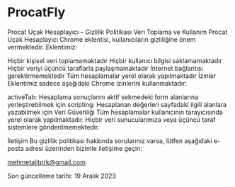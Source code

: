 # ProcatFly


Procat Uçak Hesaplayıcı – Gizlilik Politikası
Veri Toplama ve Kullanım
Procat Uçak Hesaplayıcı Chrome eklentisi, kullanıcıların gizliliğine önem vermektedir. Eklentimiz:

Hiçbir kişisel veri toplamamaktadır
Hiçbir kullanıcı bilgisi saklamamaktadır
Hiçbir veriyi üçüncü taraflarla paylaşmamaktadır
İnternet bağlantısı gerektirmemektedir
Tüm hesaplamalar yerel olarak yapılmaktadır
İzinler
Eklentimiz sadece aşağıdaki Chrome izinlerini kullanmaktadır:

activeTab: Hesaplama sonuçlarını aktif sekmedeki form alanlarına yerleştirebilmek için
scripting: Hesaplanan değerleri sayfadaki ilgili alanlara yazabilmek için
Veri Güvenliği
Tüm hesaplamalar kullanıcının tarayıcısında yerel olarak yapılmaktadır. Hiçbir veri sunucularımıza veya üçüncü taraf sistemlere gönderilmemektedir.

İletişim
Bu gizlilik politikası hakkında sorularınız varsa, lütfen aşağıdaki e-posta adresi üzerinden bizimle  iletişime geçin:

mehmetalitprk@gmail.com

Son güncelleme tarihi: 19 Aralık 2023
